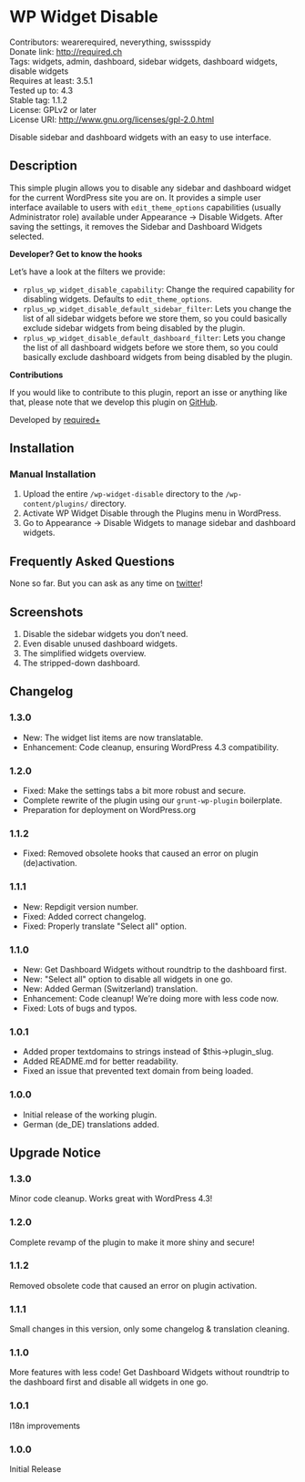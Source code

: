 # WP Widget Disable #
Contributors:      wearerequired, neverything, swissspidy  
Donate link:       http://required.ch  
Tags:              widgets, admin, dashboard, sidebar widgets, dashboard widgets, disable widgets  
Requires at least: 3.5.1  
Tested up to:      4.3  
Stable tag:        1.1.2  
License:           GPLv2 or later  
License URI:       http://www.gnu.org/licenses/gpl-2.0.html  

Disable sidebar and dashboard widgets with an easy to use interface.

## Description ##
This simple plugin allows you to disable any sidebar and dashboard widget for the current WordPress site you are on. It provides a simple user interface available to users with `edit_theme_options` capabilities (usually Administrator role) available under Appearance -> Disable Widgets.
After saving the settings, it removes the Sidebar and Dashboard Widgets selected.

**Developer? Get to know the hooks**

Let’s have a look at the filters we provide:

* `rplus_wp_widget_disable_capability`: Change the required capability for disabling widgets. Defaults to `edit_theme_options`.
* `rplus_wp_widget_disable_default_sidebar_filter`: Lets you change the list of all sidebar widgets before we store them, so you could basically exclude sidebar widgets from being disabled by the plugin.
* `rplus_wp_widget_disable_default_dashboard_filter`: Lets you change the list of all dashboard widgets before we store them, so you could basically exclude dashboard widgets from being disabled by the plugin.

**Contributions**

If you would like to contribute to this plugin, report an isse or anything like that, please note that we develop this plugin on [GitHub](https://github.com/wearerequired/WP-Widget-Disable).

Developed by [required+](http://required.ch/ "Team of experienced web professionals from Switzerland & Germany")

## Installation ##

### Manual Installation ###

1. Upload the entire `/wp-widget-disable` directory to the `/wp-content/plugins/` directory.
2. Activate WP Widget Disable through the Plugins menu in WordPress.
3. Go to Appearance -> Disable Widgets to manage sidebar and dashboard widgets.

## Frequently Asked Questions ##

None so far. But you can ask as any time on [twitter](https://twitter.com/wearerequired)!

## Screenshots ##

1. Disable the sidebar widgets you don’t need.
2. Even disable unused dashboard widgets.
3. The simplified widgets overview.
4. The stripped-down dashboard.

## Changelog ##

### 1.3.0 ###
* New: The widget list items are now translatable.
* Enhancement: Code cleanup, ensuring WordPress 4.3 compatibility.

### 1.2.0 ###
* Fixed: Make the settings tabs a bit more robust and secure.
* Complete rewrite of the plugin using our `grunt-wp-plugin` boilerplate.
* Preparation for deployment on WordPress.org

### 1.1.2 ###
* Fixed: Removed obsolete hooks that caused an error on plugin (de)activation.

### 1.1.1 ###
* New: Repdigit version number.
* Fixed: Added correct changelog.
* Fixed: Properly translate "Select all" option.

### 1.1.0 ###
* New: Get Dashboard Widgets without roundtrip to the dashboard first.
* New: "Select all" option to disable all widgets in one go.
* New: Added German (Switzerland) translation.
* Enhancement: Code cleanup! We’re doing more with less code now.
* Fixed: Lots of bugs and typos.

### 1.0.1 ###
* Added proper textdomains to strings instead of $this->plugin_slug.
* Added README.md for better readability.
* Fixed an issue that prevented text domain from being loaded.

### 1.0.0 ###
* Initial release of the working plugin.
* German (de_DE) translations added.

## Upgrade Notice ##

### 1.3.0 ###
Minor code cleanup. Works great with WordPress 4.3!

### 1.2.0 ###
Complete revamp of the plugin to make it more shiny and secure!

### 1.1.2 ###
Removed obsolete code that caused an error on plugin activation.

### 1.1.1 ###
Small changes in this version, only some changelog & translation cleaning.

### 1.1.0 ###
More features with less code! Get Dashboard Widgets without roundtrip to the dashboard first and disable all widgets in one go.

### 1.0.1 ###
I18n improvements

### 1.0.0 ###
Initial Release
